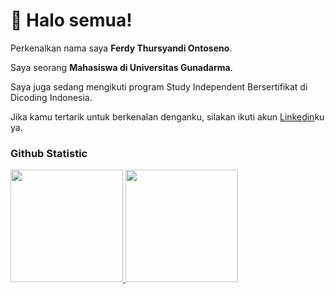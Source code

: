 # 👋 Halo semua! 

Perkenalkan nama saya **Ferdy Thursyandi Ontoseno**.<br>

Saya seorang **Mahasiswa di Universitas Gunadarma**.<br>

Saya juga sedang mengikuti program Study Independent Bersertifikat di Dicoding Indonesia.<br>

Jika kamu tertarik untuk berkenalan denganku, silakan ikuti akun [Linkedin](https://www.linkedin.com/in/ferdy-thursyandi-ontoseno/)ku ya.

### Github Statistic
<p align="left">
<a href="https://github.com/ebed123">
  <img height="180em" src="https://github-readme-stats-eight-theta.vercel.app/api?username=ebed123&show_icons=true&theme=algolia&include_all_commits=true&count_private=true"/>
  <img height="180em" src="https://github-readme-stats-eight-theta.vercel.app/api/top-langs/?username=ebed123&layout=compact&layout=compact&theme=algolia"/>
</a>
</p>
